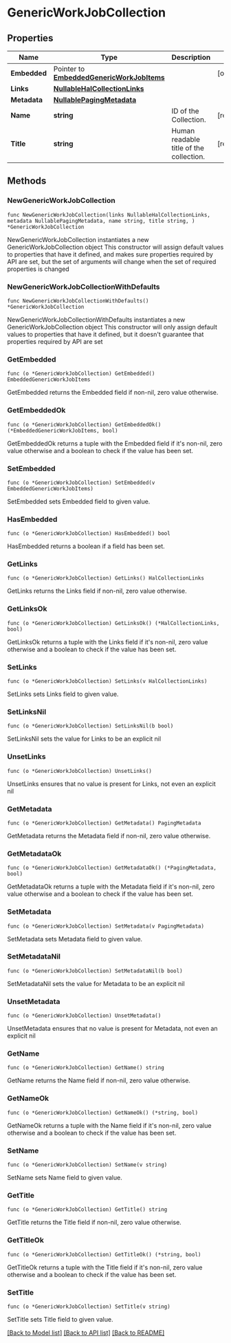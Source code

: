 <!--
Copyright (C) 2020-2024 Arm Limited or its affiliates and Contributors. All rights reserved.
SPDX-License-Identifier: Apache-2.0
-->
# GenericWorkJobCollection

## Properties

Name | Type | Description | Notes
------------ | ------------- | ------------- | -------------
**Embedded** | Pointer to [**EmbeddedGenericWorkJobItems**](EmbeddedGenericWorkJobItems.md) |  | [optional] 
**Links** | [**NullableHalCollectionLinks**](HalCollectionLinks.md) |  | 
**Metadata** | [**NullablePagingMetadata**](PagingMetadata.md) |  | 
**Name** | **string** | ID of the Collection. | [readonly] 
**Title** | **string** | Human readable title of the collection. | [readonly] 

## Methods

### NewGenericWorkJobCollection

`func NewGenericWorkJobCollection(links NullableHalCollectionLinks, metadata NullablePagingMetadata, name string, title string, ) *GenericWorkJobCollection`

NewGenericWorkJobCollection instantiates a new GenericWorkJobCollection object
This constructor will assign default values to properties that have it defined,
and makes sure properties required by API are set, but the set of arguments
will change when the set of required properties is changed

### NewGenericWorkJobCollectionWithDefaults

`func NewGenericWorkJobCollectionWithDefaults() *GenericWorkJobCollection`

NewGenericWorkJobCollectionWithDefaults instantiates a new GenericWorkJobCollection object
This constructor will only assign default values to properties that have it defined,
but it doesn't guarantee that properties required by API are set

### GetEmbedded

`func (o *GenericWorkJobCollection) GetEmbedded() EmbeddedGenericWorkJobItems`

GetEmbedded returns the Embedded field if non-nil, zero value otherwise.

### GetEmbeddedOk

`func (o *GenericWorkJobCollection) GetEmbeddedOk() (*EmbeddedGenericWorkJobItems, bool)`

GetEmbeddedOk returns a tuple with the Embedded field if it's non-nil, zero value otherwise
and a boolean to check if the value has been set.

### SetEmbedded

`func (o *GenericWorkJobCollection) SetEmbedded(v EmbeddedGenericWorkJobItems)`

SetEmbedded sets Embedded field to given value.

### HasEmbedded

`func (o *GenericWorkJobCollection) HasEmbedded() bool`

HasEmbedded returns a boolean if a field has been set.

### GetLinks

`func (o *GenericWorkJobCollection) GetLinks() HalCollectionLinks`

GetLinks returns the Links field if non-nil, zero value otherwise.

### GetLinksOk

`func (o *GenericWorkJobCollection) GetLinksOk() (*HalCollectionLinks, bool)`

GetLinksOk returns a tuple with the Links field if it's non-nil, zero value otherwise
and a boolean to check if the value has been set.

### SetLinks

`func (o *GenericWorkJobCollection) SetLinks(v HalCollectionLinks)`

SetLinks sets Links field to given value.


### SetLinksNil

`func (o *GenericWorkJobCollection) SetLinksNil(b bool)`

 SetLinksNil sets the value for Links to be an explicit nil

### UnsetLinks
`func (o *GenericWorkJobCollection) UnsetLinks()`

UnsetLinks ensures that no value is present for Links, not even an explicit nil
### GetMetadata

`func (o *GenericWorkJobCollection) GetMetadata() PagingMetadata`

GetMetadata returns the Metadata field if non-nil, zero value otherwise.

### GetMetadataOk

`func (o *GenericWorkJobCollection) GetMetadataOk() (*PagingMetadata, bool)`

GetMetadataOk returns a tuple with the Metadata field if it's non-nil, zero value otherwise
and a boolean to check if the value has been set.

### SetMetadata

`func (o *GenericWorkJobCollection) SetMetadata(v PagingMetadata)`

SetMetadata sets Metadata field to given value.


### SetMetadataNil

`func (o *GenericWorkJobCollection) SetMetadataNil(b bool)`

 SetMetadataNil sets the value for Metadata to be an explicit nil

### UnsetMetadata
`func (o *GenericWorkJobCollection) UnsetMetadata()`

UnsetMetadata ensures that no value is present for Metadata, not even an explicit nil
### GetName

`func (o *GenericWorkJobCollection) GetName() string`

GetName returns the Name field if non-nil, zero value otherwise.

### GetNameOk

`func (o *GenericWorkJobCollection) GetNameOk() (*string, bool)`

GetNameOk returns a tuple with the Name field if it's non-nil, zero value otherwise
and a boolean to check if the value has been set.

### SetName

`func (o *GenericWorkJobCollection) SetName(v string)`

SetName sets Name field to given value.


### GetTitle

`func (o *GenericWorkJobCollection) GetTitle() string`

GetTitle returns the Title field if non-nil, zero value otherwise.

### GetTitleOk

`func (o *GenericWorkJobCollection) GetTitleOk() (*string, bool)`

GetTitleOk returns a tuple with the Title field if it's non-nil, zero value otherwise
and a boolean to check if the value has been set.

### SetTitle

`func (o *GenericWorkJobCollection) SetTitle(v string)`

SetTitle sets Title field to given value.



[[Back to Model list]](../README.md#documentation-for-models) [[Back to API list]](../README.md#documentation-for-api-endpoints) [[Back to README]](../README.md)


